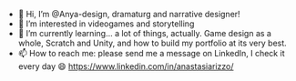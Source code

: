 - 👋 Hi, I’m @Anya-design, dramaturg and narrative designer!
- 👀 I’m interested in videogames and storytelling
- 🌱 I’m currently learning... a lot of things, actually. Game design as a whole, Scratch and Unity, and how to build my portfolio at its very best.
- 📫 How to reach me: please send me a message on LinkedIn, I check it every day :smile: https://www.linkedin.com/in/anastasiarizzo/

<!---
Anya-design/Anya-design is a ✨ special ✨ repository because its `README.md` (this file) appears on your GitHub profile.
You can click the Preview link to take a look at your changes.
--->
